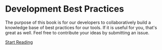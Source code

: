 Development Best Practices
=======

The purpose of this book is for our developers to collaboratively build a knowledge base of best practices for our tools. If it is useful for you, that's great as well. Feel free to contribute your ideas by submitting an issue.

[Start Reading](SUMMARY.md)
